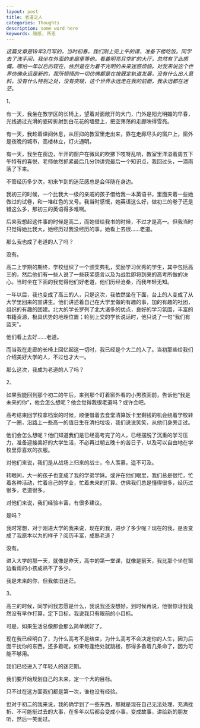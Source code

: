 ```yaml
---
layout: post
title: 老道之人
categories: Thoughts
description: some word here
keywords: 随感, 所思
---
```


*这篇文章是19年3月写的，当时初春，我们刚上完上午的课，准备下楼吃饭。同学去了洗手间，我坐在外面的走廊里等他。看着明亮且空旷的大厅，忽然有了此感慨。哪怕一年以后的现在，依然是在为着不光明的未来迷惑烦恼。对我来说这个世界仿佛永远是新的，我所顿悟的一切仿佛都是在按既定轨道发展，没有什么出人意料，没有什么特别之处，没有突破，这个世界永远走在我的前面，我永远都在迷茫。*

<!--more-->

1、

有一天，我坐在教学区的长椅上，望着对面敞开的大门，门外是阳光明媚的早春，光线通过光滑的瓷砖折射到白花花的墙壁上，把空荡荡的走廊映得雪亮。

有一天，我趁着课间休息，从压抑的教室里走出来，靠在走廊尽头的窗户上，窗外是夜晚的城市，高楼林立，灯火通明。

有一天，我坐在窗边，半开的窗户在微风的吹拂下吱呀乱响，教室里洋溢着周五下午特有的喜悦，老师依然抓紧最后几分钟讲完最后一个知识点，我回过头，一滴雨落了下来。

不管经历多少次，初来乍到的迷茫感总是会伴随在身边。

我初三的时候，一个比我大一级的亲戚的孩子借给我一本英语书，里面夹着一些她做过的试卷，和一堆红色的叉号。我当时感慨，她英语这么好，做初三的卷子还是错这么多，那初三的英语得多难啊。

后来我想起这件事的时候是高二，而她借给我书的时候，不过才是高一。但我当时只觉得她比我大，她经历过我没经历的事，她看上去很……老道。

那么我也成了老道的人了吗？

没有。

高二上学期的期终，学校组织了一个颁奖典礼，奖励学习优秀的学生，其中包括高三的，然后他们有一些人说了一些获奖感言以及为战胜即将到来的高考所做的决心。当时坐在下面的我觉得他们好老道，他们历经沧桑，而我年轻无知。

一年以后，我也变成了高三的人，只是这次，我依然坐在下面，台上的人变成了从大学里回来的宣讲生。他们讲述着自己在大学里做的有趣的事，加的有趣的社团，组织的有趣的团建。北大的学长罗列了北大诸多的优点，良好的学习氛围，丰富的书籍资源，极具优势的地理位置；轮到上交的学长说话时，他只说了一句“我们有蓝天”。

他们看上去好……老道。

而当我在走廊的长椅上回忆起这一切时，我已经是个大二的人了。当初那些给我们介绍美好大学的人，不过也才大一。

那么这次，我成为老道的人了吗？

2、

如果我能回到那个初二的午后，来到那个盯着窗外看的小男孩面前，告诉他“我是未来的你”，他会怎么想呢？他会觉得我很老道吗？或许会吧。

高考结束回学校拿档案的时候，顺便借着去食堂清算饭卡里剩钱的机会绕着学校转了一圈，沿路上一些高一的值日生在清扫垃圾，我们说说笑笑，从他们身旁走过。

他们会怎么想呢？他们知道我们是已经高考完了的人，已经摆脱了沉重的学习压力，准备迎接美好的大学生活，不必再过朝五晚十的苦日子，以及可以自由地在学校里穿喜欢的衣服。

对他们来说，我们是从战场上归来的战士，令人羡慕，遥不可及。

转眼间，大一的孩子也变成了我的学弟学妹。或许在他们眼里，我们总是很忙，忙着各种活动，忙着自己的学业，忙着未来的打算。仿佛我们总是懂得很多，经历过很多，老道很多。

对他们来说，我们经验丰富，有很多建议。

是吗？

我时常想，对于刚进大学的我来说，现在的我，进步了多少呢？现在的我，是否变成了我原本以为的样子？阅历丰富，成熟老道？

没有。

进入大学的那一天，就像是昨天，高中的第一堂课，就像是前天，我比那个坐在窗边看雨的小孩成熟不了多少。

我是未来的你，但我依旧迷茫。

3、

高三的时候，同学问我志愿是什么，我说我还没想好，到时候再说，他很惊讶我竟然没有早作打算，定下目标，我说我只有眼前的小目标。

可是，如果生活总像那会那么简单就好了。

现在我已经明白了，为什么高考不是结束，为什么高考不会决定你的人生，因为后面干扰你的东西，还多着呢。如果每逢绝处就跳楼，那得多备着几条命了，因为可能不够用。

我们已经进入了年轻人的迷茫期。

我们要开始规划自己的未来，定一个大的目标。

只不过在这方面我们都是第一次，谁也没有经验。

但对于初二的我来说，我的确学到了一些东西，那就是现在自己无法处理、充满挫折、不可能挺过去的大事，在多年以后都会变成小事，变成故事，讲给新的朋友听，然后一笑而过。